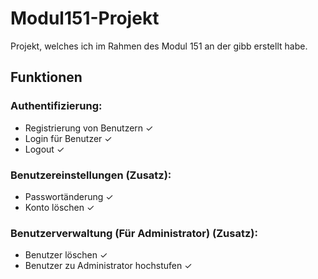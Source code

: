 # Modul151-Projekt
Projekt, welches ich im Rahmen des Modul 151 an der gibb erstellt habe.

## Funktionen
### Authentifizierung:
- Registrierung von Benutzern ✓
- Login für Benutzer ✓
- Logout ✓

### Benutzereinstellungen (Zusatz):
- Passwortänderung ✓
- Konto löschen ✓

### Benutzerverwaltung (Für Administrator) (Zusatz):
- Benutzer löschen ✓
- Benutzer zu Administrator hochstufen ✓


